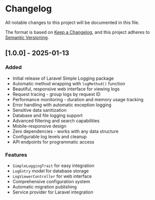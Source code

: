 # Changelog

All notable changes to this project will be documented in this file.

The format is based on [Keep a Changelog](https://keepachangelog.com/en/1.0.0/),
and this project adheres to [Semantic Versioning](https://semver.org/spec/v2.0.0.html).

## [1.0.0] - 2025-01-13

### Added
- Initial release of Laravel Simple Logging package
- Automatic method wrapping with `logMethod()` function
- Beautiful, responsive web interface for viewing logs
- Request tracing - group logs by request ID
- Performance monitoring - duration and memory usage tracking
- Error handling with automatic exception logging
- Sensitive data sanitization
- Database and file logging support
- Advanced filtering and search capabilities
- Mobile-responsive design
- Zero dependencies - works with any data structure
- Configurable log levels and cleanup
- API endpoints for programmatic access

### Features
- `SimpleLoggingTrait` for easy integration
- `LogEntry` model for database storage
- `LogViewerController` for web interface
- Comprehensive configuration system
- Automatic migration publishing
- Service provider for Laravel integration

